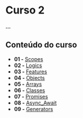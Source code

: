 # Curso 2

**...**

## Conteúdo do curso

- **01 -** [Scopes](https://replit.com/@leandrobeandrade/Scopes)
- **02 -** [Logics](https://replit.com/@leandrobeandrade/Logics)
- **03 -** [Features](https://replit.com/@leandrobeandrade/Features)
- **04 -** [Objects](https://replit.com/@leandrobeandrade/Objects)
- **05 -** [Arrays](https://replit.com/@leandrobeandrade/Arrays)
- **06 -** [Classes](https://replit.com/@leandrobeandrade/Class)
- **07 -** [Promises](https://replit.com/@leandrobeandrade/Promise)
- **08 -** [Async_Await](https://replit.com/@leandrobeandrade/AsyncAwait)
- **09 -** [Generators](https://replit.com/@leandrobeandrade/Generators)
